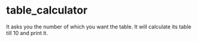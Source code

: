 # table_calculator
It asks you the number of which you want the table. It will calculate its table till 10 and print it.
